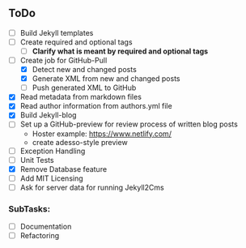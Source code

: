 ## ToDo

- [ ] Build Jekyll templates
- [ ] Create required and optional tags
   - [ ] **Clarify what is meant by required and optional tags**
- [ ] Create job for GitHub-Pull
  - [x] Detect new and changed posts
  - [x] Generate XML from new and changed posts
  - [ ] Push generated XML to GitHub
- [x] Read metadata from markdown files
- [x] Read author information from authors.yml file
- [x] Build Jekyll-blog 
- [ ] Set up a GitHub-preview for review process of written blog posts
  - Hoster example: https://www.netlify.com/
  - create adesso-style preview
- [ ] Exception Handling
- [ ] Unit Tests
- [x] Remove Database feature
- [ ] Add MIT Licensing
- [ ] Ask for server data for running Jekyll2Cms
  
### SubTasks:
- [ ] Documentation
- [ ] Refactoring
